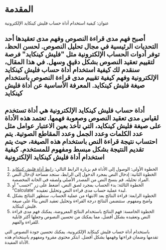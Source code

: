 المقدمة
=======

عنوان: كيفية استخدام أداة حساب فليش كينكايد الإلكترونية

أصبح فهم مدى قراءة النصوص وفهم مدى تعقيدها أحد التحديات الرئيسية في مجال تحليل النصوص. لحسن الحظ، توفر أدوات الحساب الإلكترونية مثل "فليش كينكايد" فرصة لتقييم تعقيد النصوص بشكل دقيق وسهل. في هذا المقال، سنقدم لك كيفية استخدام أداة حساب فليش كينكايد الإلكترونية وفهم كيفية تقييم مدى قراءة النصوص باستخدام صيغة فليش كينكايد.  المعرفة الأساسية عن أداة فليش كينكايد
--------------------------------------

أداة حساب فليش كينكايد الإلكترونية هي أداة تستخدم لقياس مدى تعقيد النصوص وصعوبة فهمها. تعتمد هذه الأداة على صيغة فليش كينكايد، التي تأخذ بعين الاعتبار عوامل مثل عدد الكلمات وعدد الجمل وعدد المقاطع الصوتية. يتم احتساب نتيجة قراءة النص باستخدام هذه الصيغة، حيث يتم تقديم النتيجة بشكل مبسط ومفهوم للمستخدم.  كيفية استخدام أداة فليش كينكايد الإلكترونية
--------------------------------------------

1. الخطوة الأولى: الوصول إلى الأداة قم بزيارة الرابط التالي: [رابط أداة فليش كينكايد](https://www.onlinecalculatorsfree.com/ar/tools/flesch-kincaid-calculator.html)
2. الخطوة الثانية: إدخال النص بمجرد الدخول إلى الرابط، ستجد مساحة لإدخال النص المراد تحليله. قم بنسخ النص من المصدر الأصلي ولصقه في الخانة المخصصة.
3. الخطوة الثالثة: بدء الحساب بمجرد لصق النص، اضغط على زر "احسب" أو "Calculate" لبدء عملية حساب مدى قراءة النص وتحليل تعقيده.
4. الخطوة الرابعة: قراءة النتائج بعد الانتهاء من عملية الحساب، ستظهر النتائج بشكل واضح ومفهوم. ستتضمن النتائج درجة القراءة وتحليل تعقيد النص بناءً على صيغة فليش كينكايد.
5. الخطوة الخامسة: فهم النتائج باستخدام النتائج المعروضة، يمكنك فهم مدى قراءة النص وتعقيده بشكل أفضل، مما يمكنك من تحسين النصوص وجعلها أكثر قابلية للقراءة والفهم.

باستخدام أداة حساب فليش كينكايد الإلكترونية، يمكنك تحسين جودة النصوص التي تقدمها وضمان قراءتها وفهمها بشكل أفضل. ابتكر محتوى مقروء ومفهوم باستخدام هذه الأداة المفيدة.
